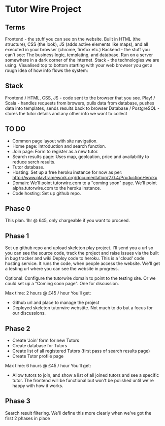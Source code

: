 Tutor Wire Project
==================

Terms
-----
Frontend - the stuff you can see on the website. Built in HTML (the structure), CSS (the look), JS (adds active elements like maps), and all executed in your browser (chrome, firefox etc.)
Backend - the stuff you can't see: The business logic, templating, and database. Run on a server somewhere in a dark corner of the internet.
Stack - the technologies we are using. Visualised top to bottom starting with your web browser you get a rough idea of how info flows the system:

Stack
-----
Frontend / HTML, CSS, JS - code sent to the browser that you see.
Play! / Scala - handles requests from browers, pulls data from database, pushes data into templates, sends results back to browser
Database / PostgreSQL - stores the tutor details and any other info we want to collect

TO DO
-----
- Common page layout with site navigation.
- Home page: Introduction and search function.
- Join page: Form to register as a new tutor.
- Search results page: Uses map, geolcation, price and availability to reduce serch results.
- Tutor database.
- Hosting: Set up a free heroku instance for now as per: http://www.playframework.org/documentation/2.0.4/ProductionHeroku
- Domain: We'll point tutorwire.com to a "coming soon" page. We'll point alpha.tutorwire.com to the heroku instance.
- Code hosting: Set up github repo.

Phase 0
-------
This plan. 1hr @ £45, only chargeable if you want to proceed.

Phase 1
-------
Set up github repo and upload skeleton play project. I'll send you a url so you can see the source code, track the project and raise issues via the built in bug tracker and wiki
Deploy code to heroku. This is a 'cloud' code hosting service. It runs the code, when people access the website. We'll get a testing url where you can see the website in progress.

Optional: Configure the tutorwire domain to point to the testing site. Or we could set up a "Coming soon page". One for discussion.

Max time: 2 hours @ £45 / hour
You'll get: 
- Github url and place to manage the project
- Deployed skeleton tutorwire webstite. Not much to do but a focus for our discussions.

Phase 2
-------
- Create 'Join' form for new Tutors 
- Create database for Tutors
- Create list of all registered Tutors (first pass of search results page)
- Create Tutor profile page

Max time: 6 hours @ £45 / hour
You'll get: 
- Allow tutors to join, and show a list of all joined tutors and see a specific tutor. The frontend will be functional but won't be polished until we're happy with how it works.

Phase 3
-------
Search result filtering. We'll define this more clearly when we've got the first 2 phases in place 
